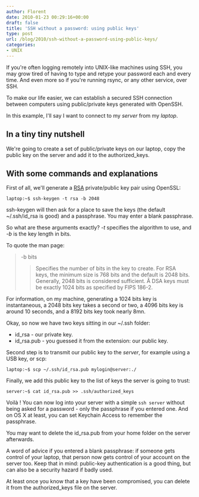 ```yaml
---
author: Florent
date: 2010-01-23 00:29:16+00:00
draft: false
title: 'SSH without a password: using public keys'
type: post
url: /blog/2010/ssh-without-a-password-using-public-keys/
categories:
- UNIX
---
```


If you're often logging remotely into UNIX-like machines using SSH, you may grow tired of having to type and retype your password each and every time. And even more so if you're running rsync, or any other service, over SSH.

To make our life easier, we can establish a secured SSH connection between computers using public/private keys generated with OpenSSH.

In this example, I'll say I want to connect to my _server_ from my _laptop_.



## In a tiny tiny nutshell



We're going to create a set of public/private keys on our laptop, copy the public key on the server and add it to the authorized_keys.



## With some commands and explanations



First of all, we'll generate a [RSA](http://en.wikipedia.org/wiki/RSA) private/public key pair using OpenSSL:

    
    laptop:~$ ssh-keygen -t rsa -b 2048



ssh-keygen will then ask for a place to save the keys (the default ~/.ssh/id_rsa is good) and a passphrase. You may enter a blank passphrase.

So what are these arguments exactly? _-t_ specifies the algorithm to use, and _-b_ is the key length in bits.

To quote the man page:


<blockquote>
-b bits

> Specifies the number of bits in the key to create. For RSA keys, the minimum size is 768 bits and the default is 2048 bits. Generally, 2048 bits is considered sufficient. Â DSA keys must be exactly 1024 bits as specified by FIPS 186-2.
</blockquote>  

For information, on my machine, generating a 1024 bits key is instantaneous, a 2048 bits key takes a second or two, a 4096 bits key is around 10 seconds, and a 8192 bits key took nearly 8mn.

Okay, so now we have two keys sitting in our ~/.ssh folder:

- id_rsa - our private key.
- id_rsa.pub - you guessed it from the extension: our public key.

Second step is to transmit our public key to the _server_, for example using a USB key, or scp:

    
    laptop:~$ scp ~/.ssh/id_rsa.pub mylogin@server:./



Finally, we add this public key to the list of keys the server is going to trust:

    
    server:~$ cat id_rsa.pub >> .ssh/authorized_keys



Voilà ! You can now log into your server with a simple `ssh server` without being asked for a password - only the passphrase if you entered one. And on OS X at least, you can set Keychain Access to remember the passphrase.

  
  


You may want to delete the id_rsa.pub from your home folder on the server afterwards.

A word of advice if you entered a blank passphrase: if someone gets control of your laptop, that person now gets control of your account on the server too. Keep that in mind: public-key authentication is a good thing, but can also be a security hazard if badly used.

At least once you know that a key have been compromised, you can delete it from the authorized_keys file on the server.

